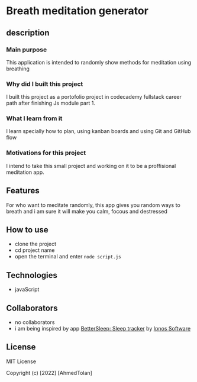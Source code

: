 # Breath meditation generator

## description

### Main purpose

This application is intended to randomly show methods for meditation using breathing

### Why did I built this project

I built this project as a portofolio project in codecademy fullstack career path after finishing Js module part 1.

### What I learn from it

I learn specially how to plan, using kanban boards and using Git and GitHub flow

### Motivations for this project

I intend to take this small project and working on it to be a proffisional meditation app.

## Features

For who want to meditate randomly, this app gives you random ways to breath and i am sure it will make you calm, focous and destressed

## How to use

- clone the project
- cd project name
- open the terminal and enter `node script.js`

## Technologies

- javaScript

## Collaborators

- no collaborators
- i am being inspired by app [BetterSleep: Sleep tracker](https://play.google.com/store/apps/details?id=ipnossoft.rma.free&hl=en_US&gl=US) by [Ipnos Software](https://play.google.com/store/apps/dev?id=8256206686213875429)

## License

MIT License

Copyright (c) [2022] [AhmedTolan]
